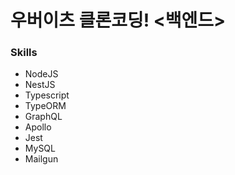 # 우버이츠 클론코딩! <백엔드>

### Skills
- NodeJS
- NestJS
- Typescript
- TypeORM
- GraphQL
- Apollo
- Jest
- MySQL
- Mailgun

